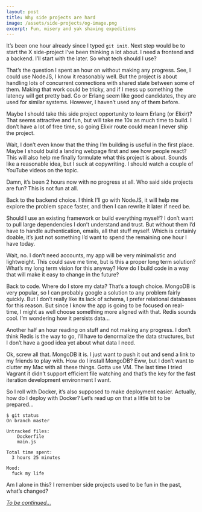 ```yaml
---
layout: post
title: Why side projects are hard
image: /assets/side-projects/og-image.png
excerpt: Fun, misery and yak shaving expeditions
---
```


It’s been one hour already since I typed `git init`. Next step would be to start the X side-project I've been thinking a lot about. I need a frontend and a backend. I’ll start with the later. So what tech should I use?

That’s the question I spent an hour on without making any progress. See, I could use NodeJS, I know it reasonably well. But the project is about handling lots of concurrent connections with shared state between some of them. Making that work could be tricky, and if I mess up something the latency will get pretty bad. Go or Erlang seem like good candidates, they are used for similar systems. However, I haven’t used any of them before.

Maybe I should take this side project opportunity to learn Erlang (or Elixir)? That seems attractive and fun, but will take me 10x as much time to build. I don’t have a lot of free time, so going Elixir route could mean I never ship the project. 

Wait, I don’t even know that the thing I’m building is useful in the first place. Maybe I should build a landing webpage first and see how people react? This will also help me finally formulate what this project is about. Sounds like a reasonable idea, but I suck at copywriting. I should watch a couple of YouTube videos on the topic. 

Damn, it’s been 2 hours now with no progress at all. Who said side projects are fun? This is not fun at all. 

Back to the backend choice. I think I’ll go with NodeJS, it will help me explore the problem space faster, and then I can rewrite it later if need be.

Should I use an existing framework or build everything myself? I don’t want to pull large dependencies I don’t understand and trust. But without them I’d have to handle authentication, emails, all that stuff myself. Which is certainly doable, it’s just not something I’d want to spend the remaining one hour I have today. 

Wait, no. I don’t need accounts, my app will be very minimalistic and lightweight. This could save me time, but is this a proper long term solution? What’s my long term vision for this anyway? How do I build code in a way that will make it easy to change in the future?

Back to code. Where do I store my data? That’s a tough choice. MongoDB is very popular, so I can probably google a solution to any problem  fairly quickly. But I don’t really like its lack of schema, I prefer relational databases for this reason. But since I know the app is going to be focused on real-time, I might as well choose something more aligned with that. Redis sounds cool. I’m wondering how it persists data…

Another half an hour reading on stuff and not making any progress. I don’t think Redis is the way to go, I’ll have to denormalize the data structures, but I don’t have a good idea yet about what data I need.

Ok, screw all that. MongoDB it is. I just want to push it out and send a link to my friends to play with. How do I install MongoDB? Eww, but I don’t want to clutter my Mac with all these things. Gotta use VM. The last time I tried Vagrant it didn’t support efficient file watching and that’s the key for the fast iteration development environment I want.

So I roll with Docker, it’s also supposed to make deployment easier. Actually, how do I deploy with Docker? Let’s read up on that a little bit to be prepared…

```
$ git status
On branch master

Untracked files:
    Dockerfile
    main.js

Total time spent:
  3 hours 25 minutes

Mood:
  fuck my life
```

Am I alone in this? I remember side projects used to be fun in the past, what’s changed?

[*To be continued…*](/no-constraints-no-fun)
